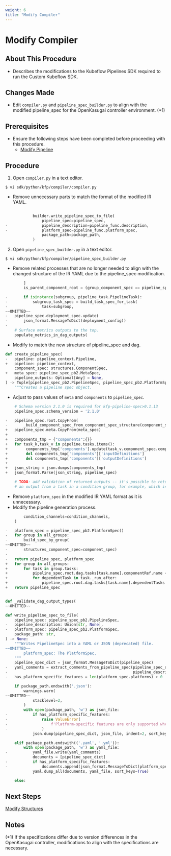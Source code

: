 ```yaml
---
weight: 6
title: "Modify Compiler"
---
```

# Modify Compiler
## About This Procedure
* Describes the modifications to the Kubeflow Pipelines SDK required to run the Custom Kubeflow SDK.

## Changes Made
* Edit `compiler.py` and `pipeline_spec_builder.py` to align with the modified pipeline_spec for the OpenKasugai controller environment. (*1)

## Prerequisites
* Ensure the following steps have been completed before proceeding with this procedure.
    * [Modify Pipeline](../modify-pipeline)

## Procedure
1. Open `compiler.py` in a text editor.
```
$ vi sdk/python/kfp/compiler/compiler.py
```

* Remove unnecessary parts to match the format of the modified IR YAML.
```python

            builder.write_pipeline_spec_to_file(
                pipeline_spec=pipeline_spec,
-               pipeline_description=pipeline_func.description,
-               platform_spec=pipeline_func.platform_spec,
                package_path=package_path,
            )
```

2. Open `pipeline_spec_builder.py` in a text editor.
```
$ vi sdk/python/kfp/compiler/pipeline_spec_builder.py
```

* Remove related processes that are no longer needed to align with the changed structure of the IR YAML due to the pipeline_spec modification.
```python
        ]
        is_parent_component_root = (group_component_spec == pipeline_spec.root)

-       if isinstance(subgroup, pipeline_task.PipelineTask):
-           subgroup_task_spec = build_task_spec_for_task(
-               task=subgroup,
~~OMITTED~~
-   pipeline_spec.deployment_spec.update(
-       json_format.MessageToDict(deployment_config))
-
    # Surface metrics outputs to the top.
    populate_metrics_in_dag_outputs(
```

* Modify to match the new structure of pipeline_spec and dag.
```python
def create_pipeline_spec(
-   pipeline: pipeline_context.Pipeline,
+   pipeline: pipeline_context,
    component_spec: structures.ComponentSpec,
+   meta_spec: pipeline_spec_pb2.MetaSpec,
    pipeline_outputs: Optional[Any] = None,
) -> Tuple[pipeline_spec_pb2.PipelineSpec, pipeline_spec_pb2.PlatformSpec]:
    """Creates a pipeline spec object.
```

* Adjust to pass values of `meta` and `components` to `pipeline_spec`.
```python
    # Schema version 2.1.0 is required for kfp-pipeline-spec>0.1.13
    pipeline_spec.schema_version = '2.1.0'

-   pipeline_spec.root.CopyFrom(
-       _build_component_spec_from_component_spec_structure(component_spec))
+   pipeline_spec.meta.CopyFrom(meta_spec)
+
+   components_tmp = {"components":{}}
+   for task_k,task_v in pipeline.tasks.items():
+        components_tmp['components'].update(task_v.component_spec.component["components"])
+        del components_tmp['components']['inputDefinitions']
+        del components_tmp['components']['outputDefinitions']
+
+   json_string = json.dumps(components_tmp)
+   json_format.Parse(json_string, pipeline_spec)

    # TODO: add validation of returned outputs -- it's possible to return
    # an output from a task in a condition group, for example, which isn't
```

* Remove `platform_spec` in the modified IR YAML format as it is unnecessary.
* Modify the pipeline generation process.
```python
        condition_channels=condition_channels,
    )

-   platform_spec = pipeline_spec_pb2.PlatformSpec()
-   for group in all_groups:
-       build_spec_by_group(
~~OMITTED~~
-       structures_component_spec=component_spec)
-
-   return pipeline_spec, platform_spec
+   for group in all_groups:
+       for task in group.tasks:
+           pipeline_spec.root.dag.tasks[task.name].componentRef.name = task.name
+           for dependentTask in task._run_after:
+               pipeline_spec.root.dag.tasks[task.name].dependentTasks.append(dependentTask)
+   return pipeline_spec


def _validate_dag_output_types(
~~OMITTED~~

def write_pipeline_spec_to_file(
    pipeline_spec: pipeline_spec_pb2.PipelineSpec,
-   pipeline_description: Union[str, None],
-   platform_spec: pipeline_spec_pb2.PlatformSpec,
    package_path: str,
) -> None:
    """Writes PipelineSpec into a YAML or JSON (deprecated) file.
~~OMITTED~~
        platform_spec: The PlatformSpec.
    """
    pipeline_spec_dict = json_format.MessageToDict(pipeline_spec)
-   yaml_comments = extract_comments_from_pipeline_spec(pipeline_spec_dict,
-                                                       pipeline_description)
-   has_platform_specific_features = len(platform_spec.platforms) > 0

    if package_path.endswith('.json'):
        warnings.warn(
~~OMITTED~~
            stacklevel=2,
        )
        with open(package_path, 'w') as json_file:
-           if has_platform_specific_features:
-               raise ValueError(
-                   f'Platform-specific features are only supported when serializing to YAML. Argument for {"package_path"!r} has file extension {".json"!r}.'
-               )
            json.dump(pipeline_spec_dict, json_file, indent=2, sort_keys=True)

    elif package_path.endswith(('.yaml', '.yml')):
        with open(package_path, 'w') as yaml_file:
-           yaml_file.write(yaml_comments)
            documents = [pipeline_spec_dict]
-           if has_platform_specific_features:
-               documents.append(json_format.MessageToDict(platform_spec))
            yaml.dump_all(documents, yaml_file, sort_keys=True)

    else:
```

## Next Steps
[Modify Structures](../modify-structures)

## Notes
(*1) If the specifications differ due to version differences in the OpenKasugai controller, modifications to align with the specifications are necessary.